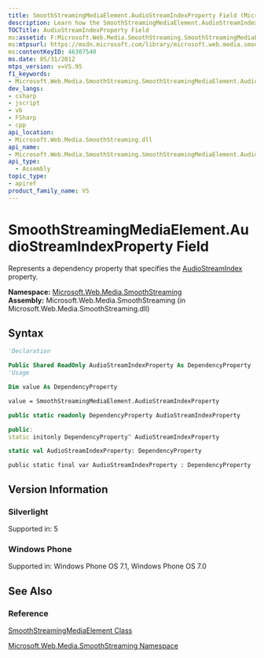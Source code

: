 ```yaml
---
title: SmoothStreamingMediaElement.AudioStreamIndexProperty Field (Microsoft.Web.Media.SmoothStreaming)
description: Learn how the SmoothStreamingMediaElement.AudioStreamIndexProperty field represents a dependency property that specifies the AudioStreamIndex property.
TOCTitle: AudioStreamIndexProperty Field
ms:assetid: F:Microsoft.Web.Media.SmoothStreaming.SmoothStreamingMediaElement.AudioStreamIndexProperty
ms:mtpsurl: https://msdn.microsoft.com/library/microsoft.web.media.smoothstreaming.smoothstreamingmediaelement.audiostreamindexproperty(v=VS.95)
ms:contentKeyID: 46307540
ms.date: 05/31/2012
mtps_version: v=VS.95
f1_keywords:
- Microsoft.Web.Media.SmoothStreaming.SmoothStreamingMediaElement.AudioStreamIndexProperty
dev_langs:
- csharp
- jscript
- vb
- FSharp
- cpp
api_location:
- Microsoft.Web.Media.SmoothStreaming.dll
api_name:
- Microsoft.Web.Media.SmoothStreaming.SmoothStreamingMediaElement.AudioStreamIndexProperty
api_type:
  - Assembly
topic_type:
- apiref
product_family_name: VS
---
```


# SmoothStreamingMediaElement.AudioStreamIndexProperty Field

Represents a dependency property that specifies the [AudioStreamIndex](smoothstreamingmediaelement-audiostreamindex-property-microsoft-web-media-smoothstreaming_1.md) property.

**Namespace:**  [Microsoft.Web.Media.SmoothStreaming](microsoft-web-media-smoothstreaming-namespace_1.md)  
**Assembly:**  Microsoft.Web.Media.SmoothStreaming (in Microsoft.Web.Media.SmoothStreaming.dll)

## Syntax

```vb
'Declaration

Public Shared ReadOnly AudioStreamIndexProperty As DependencyProperty
'Usage

Dim value As DependencyProperty

value = SmoothStreamingMediaElement.AudioStreamIndexProperty
```

```csharp
public static readonly DependencyProperty AudioStreamIndexProperty
```

```cpp
public:
static initonly DependencyProperty^ AudioStreamIndexProperty
```

``` fsharp
static val AudioStreamIndexProperty: DependencyProperty
```

```jscript
public static final var AudioStreamIndexProperty : DependencyProperty
```

## Version Information

### Silverlight

Supported in: 5  

### Windows Phone

Supported in: Windows Phone OS 7.1, Windows Phone OS 7.0  

## See Also

### Reference

[SmoothStreamingMediaElement Class](smoothstreamingmediaelement-class-microsoft-web-media-smoothstreaming_1.md)

[Microsoft.Web.Media.SmoothStreaming Namespace](microsoft-web-media-smoothstreaming-namespace_1.md)
